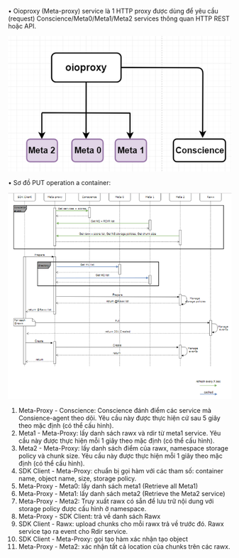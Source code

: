 •	Oioproxy (Meta-proxy) service là 1 HTTP proxy được dùng để yêu cầu (request) Conscience/Meta0/Meta1/Meta2 services thông quan HTTP REST hoặc API.

![](../../images/oioproxy.png)

•	Sơ đồ PUT operation a container:

![](../../images/oioproxy-request.png)
  1. Meta-Proxy - Conscience: Conscience đánh điểm các service mà Consience-agent theo dõi. Yêu cầu này được thực hiện cứ sau 5 giây theo mặc định (có thể cấu hình).
  2. Meta1 - Meta-Proxy: lấy danh sách rawx và rdir từ meta1 service. Yêu cầu này được thực hiện mỗi 1 giây theo mặc định (có thể cấu hình).
  3. Meta2 - Meta-Proxy: lấy danh sách điểm của rawx, namespace storage policy và chunk size. Yêu cầu này được thực hiện mỗi 1 giây theo mặc định (có thể cấu hình).
  4. SDK Client - Meta-Proxy: chuẩn bị gọi hàm với các tham số:  container name, object name, size, storage policy.
  5. Meta-Proxy - Meta0: lấy danh sách meta1 (Retrieve all Meta1)
  6. Meta-Proxy - Meta1: lấy danh sách meta2 (Retrieve the Meta2 service)
  7. Meta-Proxy - Meta2: Truy xuất rawx có sẵn để lưu trữ nội dung với storage policy được cấu hình ở namespace.
  8. Meta-Proxy - SDK Client: trả về danh sách Rawx
  9. SDK Client - Rawx: upload chunks cho mỗi rawx trả về trước đó. Rawx service tạo ra event cho Rdir service.
  10. SDK Client - Meta-Proxy: gọi tạo hàm xác nhận tạo object
  11. Meta-Proxy - Meta2: xác nhận tất cả location của chunks trên các rawx.
  
